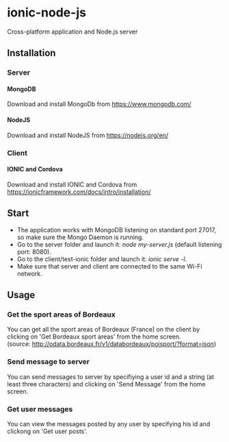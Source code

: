 # ionic-node-js
Cross-platform application and Node.js server


## Installation
### Server
#### MongoDB
Download and install MongoDb from https://www.mongodb.com/<br/>
#### NodeJS
Download and install NodeJS from https://nodejs.org/en/<br/>

### Client
#### IONIC and Cordova
Download and install IONIC and Cordova from https://ionicframework.com/docs/intro/installation/<br/>

## Start
* The application works with MongoDB listening on standard port 27017, so make sure the Mongo Daemon is running.
* Go to the server folder and launch it: _node my-server.js_ (default listening port: 8080).
* Go to the client/test-ionic folder and launch it: _ionic serve -l_.
* Make sure that server and client are connected to the same Wi-Fi network.

## Usage
### Get the sport areas of Bordeaux
You can get all the sport areas of Bordeaux (France) on the client by clicking on 'Get Bordeaux sport areas' from the home screen.<br/>(source: http://odata.bordeaux.fr/v1/databordeaux/poisport/?format=json)

### Send message to server
You can send messages to server by specifiying a user id and a string (at least three characters) and clicking on 'Send Message' from the home screen.

### Get user messages
You can view the messages posted by any user by specifying his id and clickong on 'Get user posts'. 
